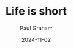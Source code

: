 ---
title: "Life is short"
author: "Paul Graham"
type: "Essay"
link: "https://paulgraham.com/vb.html"
date: 2024-11-02
tags: 
  - is this how i want to be spending my time?
  - relentlessly prune bullshit  
  - consiously prioritize and work on something that matters
---